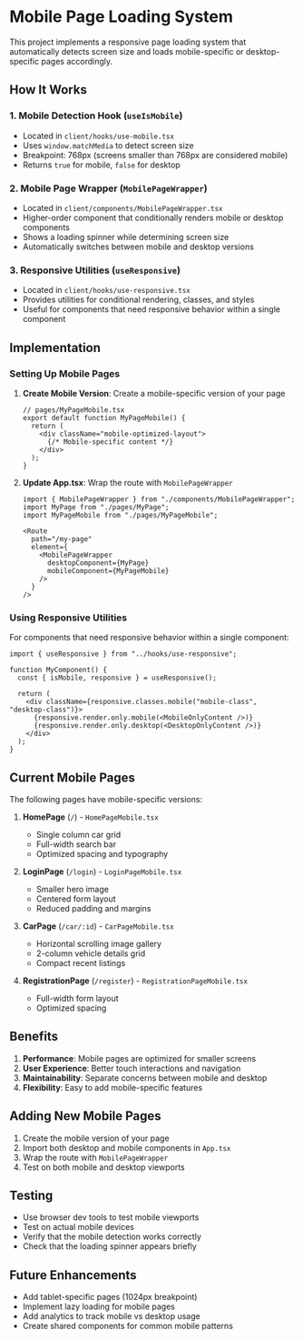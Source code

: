 # Mobile Page Loading System

This project implements a responsive page loading system that automatically detects screen size and loads mobile-specific or desktop-specific pages accordingly.

## How It Works

### 1. Mobile Detection Hook (`useIsMobile`)
- Located in `client/hooks/use-mobile.tsx`
- Uses `window.matchMedia` to detect screen size
- Breakpoint: 768px (screens smaller than 768px are considered mobile)
- Returns `true` for mobile, `false` for desktop

### 2. Mobile Page Wrapper (`MobilePageWrapper`)
- Located in `client/components/MobilePageWrapper.tsx`
- Higher-order component that conditionally renders mobile or desktop components
- Shows a loading spinner while determining screen size
- Automatically switches between mobile and desktop versions

### 3. Responsive Utilities (`useResponsive`)
- Located in `client/hooks/use-responsive.tsx`
- Provides utilities for conditional rendering, classes, and styles
- Useful for components that need responsive behavior within a single component

## Implementation

### Setting Up Mobile Pages

1. **Create Mobile Version**: Create a mobile-specific version of your page
   ```tsx
   // pages/MyPageMobile.tsx
   export default function MyPageMobile() {
     return (
       <div className="mobile-optimized-layout">
         {/* Mobile-specific content */}
       </div>
     );
   }
   ```

2. **Update App.tsx**: Wrap the route with `MobilePageWrapper`
   ```tsx
   import { MobilePageWrapper } from "./components/MobilePageWrapper";
   import MyPage from "./pages/MyPage";
   import MyPageMobile from "./pages/MyPageMobile";

   <Route 
     path="/my-page" 
     element={
       <MobilePageWrapper 
         desktopComponent={MyPage} 
         mobileComponent={MyPageMobile} 
       />
     } 
   />
   ```

### Using Responsive Utilities

For components that need responsive behavior within a single component:

```tsx
import { useResponsive } from "../hooks/use-responsive";

function MyComponent() {
  const { isMobile, responsive } = useResponsive();

  return (
    <div className={responsive.classes.mobile("mobile-class", "desktop-class")}>
      {responsive.render.only.mobile(<MobileOnlyContent />)}
      {responsive.render.only.desktop(<DesktopOnlyContent />)}
    </div>
  );
}
```

## Current Mobile Pages

The following pages have mobile-specific versions:

1. **HomePage** (`/`) - `HomePageMobile.tsx`
   - Single column car grid
   - Full-width search bar
   - Optimized spacing and typography

2. **LoginPage** (`/login`) - `LoginPageMobile.tsx`
   - Smaller hero image
   - Centered form layout
   - Reduced padding and margins

3. **CarPage** (`/car/:id`) - `CarPageMobile.tsx`
   - Horizontal scrolling image gallery
   - 2-column vehicle details grid
   - Compact recent listings

4. **RegistrationPage** (`/register`) - `RegistrationPageMobile.tsx`
   - Full-width form layout
   - Optimized spacing

## Benefits

1. **Performance**: Mobile pages are optimized for smaller screens
2. **User Experience**: Better touch interactions and navigation
3. **Maintainability**: Separate concerns between mobile and desktop
4. **Flexibility**: Easy to add mobile-specific features

## Adding New Mobile Pages

1. Create the mobile version of your page
2. Import both desktop and mobile components in `App.tsx`
3. Wrap the route with `MobilePageWrapper`
4. Test on both mobile and desktop viewports

## Testing

- Use browser dev tools to test mobile viewports
- Test on actual mobile devices
- Verify that the mobile detection works correctly
- Check that the loading spinner appears briefly

## Future Enhancements

- Add tablet-specific pages (1024px breakpoint)
- Implement lazy loading for mobile pages
- Add analytics to track mobile vs desktop usage
- Create shared components for common mobile patterns 